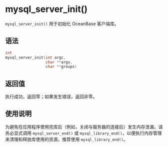mysql_server_init() 
========================================

`mysql_server_init()` 用于初始化 OceanBase 客户端库。

语法 
-----------------------

```c
int
mysql_server_init(int argc,
                  char **argv,
                  char **groups)
```



返回值 
------------------------

执行成功，返回零；如果发生错误，返回非零。

使用说明 
-------------------------

为避免在应用程序使用完库后（例如，关闭与服务器的连接后）发生内存泄漏，请务必显式调用 `mysql_server_end()` 或 `mysql_library_end()`，以便执行内存管理来清理和释放库使用的资源。推荐使用 `mysql_library_end()`。

